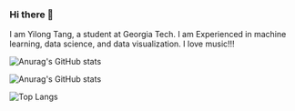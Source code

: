 ### Hi there 👋

I am Yilong Tang, a student at Georgia Tech. I am Experienced in machine learning, data science, and data visualization. I love music!!!

![Anurag's GitHub stats](https://github-readme-stats.vercel.app/api?username=tangy1227&show_icons=true&rank_icon=github&title_color=5a9ee6&bg_color=DEG,f7cac9,dec2cb,c5b9cd,abb1cf,92a8d1&hide_border=true)

![Anurag's GitHub stats](https://github-readme-stats.vercel.app/api?username=tangy1227&show_icons=true&rank_icon=github&title_color=5a9ee6&bg_color=DEG,96ceb4,ffeead,ff6f69,ffcc5c,88d8b0&hide_border=true)

![Top Langs](https://github-readme-stats.vercel.app/api/top-langs/?username=tangy1227&hide_progress=true&title_color=5a9ee6&bg_color=DEG,f7cac9,dec2cb,c5b9cd,abb1cf,92a8d1&hide_border=true)
<!--
**tangy1227/tangy1227** is a ✨ _special_ ✨ repository because its `README.md` (this file) appears on your GitHub profile.

Here are some ideas to get you started:

- 🔭 I’m currently working on ...
- 🌱 I’m currently learning ...
- 👯 I’m looking to collaborate on ...
- 🤔 I’m looking for help with ...
- 💬 Ask me about ...
- 📫 How to reach me: ...
- 😄 Pronouns: ...
- ⚡ Fun fact: ...
-->
